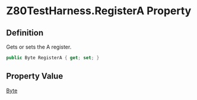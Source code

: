 # Z80TestHarness.RegisterA Property
## Definition

Gets or sets the A register.

```c#
public Byte RegisterA { get; set; }
```

## Property Value

[Byte](https://learn.microsoft.com/en-gb/dotnet/api/System.Byte)
